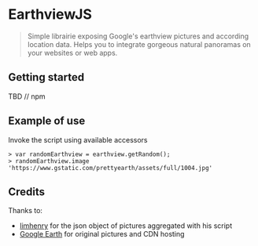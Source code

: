 # EarthviewJS
> Simple librairie exposing Google's earthview pictures and according location data. Helps you to integrate gorgeous natural panoramas on your websites or web apps.

## Getting started

TBD // npm

## Example of use

Invoke the script using available accessors

```
> var randomEarthview = earthview.getRandom();
> randomEarthview.image
'https://www.gstatic.com/prettyearth/assets/full/1004.jpg'
```


## Credits

Thanks to:

  - [limhenry][1] for the json object of pictures aggregated with his script
  - [Google Earth][2] for original pictures and CDN hosting


[1]: https://github.com/limhenry/earthview
[2]: https://earth.google.com/